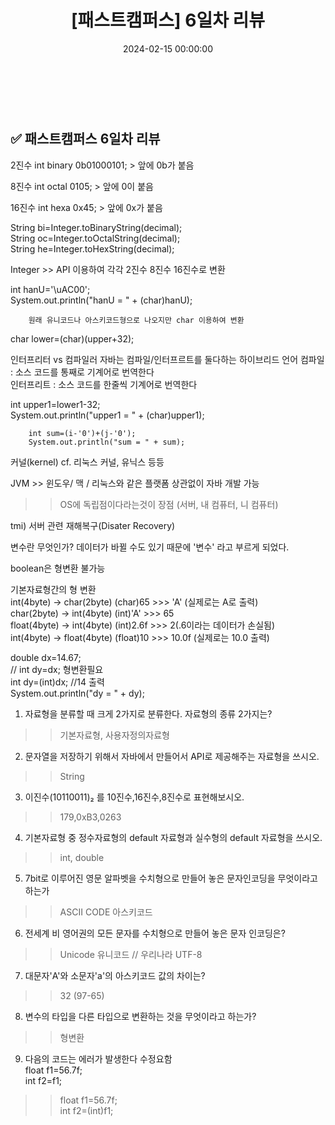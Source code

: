 ﻿---
permalink: /2024-02-15-패스트캠퍼스 백엔드 부트캠프 6일차 리뷰/
published: true
title: "[패스트캠퍼스] 6일차 리뷰"
date: 2024-02-15 00:00:00
toc: true
toc_sticky: true
toc_label: "패스트 캠퍼스"
categories:
- 패스트캠퍼스
tags:
- 패스트캠퍼스
- 백엔드 부트캠프
---

<br><br>

## ✅ 패스트캠퍼스 6일차 리뷰

 2진수 int binary 0b01000101; > 앞에 0b가 붙음

8진수 int octal 0105; > 앞에 0이 붙음

16진수 int hexa 0x45; > 앞에 0x가 붙음

String bi=Integer.toBinaryString(decimal); <br>
String oc=Integer.toOctalString(decimal); <br>
String he=Integer.toHexString(decimal); 
 
Integer >> API 이용하여 각각 2진수 8진수 16진수로 변환

int hanU='\uAC00'; <br>
        System.out.println("hanU = " + (char)hanU);
		
		원래 유니코드나 아스키코드형으로 나오지만 char 이용하여 변환
		
char lower=(char)(upper+32);

인터프리터 vs 컴파일러 자바는 컴파일/인터프르트를 둘다하는 하이브리드 언어
컴파일 : 소스 코드를 통째로 기계어로 번역한다 <br>
인터프리트 : 소스 코드를 한줄씩 기계어로 번역한다

int upper1=lower1-32; <br>
        System.out.println("upper1 = " + (char)upper1); 
		
		int sum=(i-'0')+(j-'0');
        System.out.println("sum = " + sum);
		
커널(kernel) cf. 리눅스 커널, 유닉스 등등

JVM >> 윈도우/ 맥 / 리눅스와 같은 플랫폼 상관없이 자바 개발 가능
>> OS에 독립점이다라는것이 장점 (서버, 내 컴퓨터, 니 컴퓨터)

tmi) 서버 관련 재해복구(Disater Recovery)

변수란 무엇인가?
데이터가 바뀔 수도 있기 때문에 '변수' 라고 부르게 되었다.

boolean은 형변환 불가능

기본자료형간의 형 변환 <br>
int(4byte) -> char(2byte)  (char)65 >>> 'A' (실제로는 A로 출력) <br>
char(2byte) -> int(4byte)  (int)'A'  >>> 65 <br>
float(4byte) -> int(4byte) (int)2.6f >>> 2(.6이라는 데이터가 손실됨) <br>
int(4byte)  ->  float(4byte) (float)10  >>> 10.0f (실제로는 10.0 출력) 

double dx=14.67; <br>
        // int dy=dx; 형변환필요 <br>
        int dy=(int)dx; //14 출력 <br>
        System.out.println("dy = " + dy);
		
1. 자료형을 분류할 때 크게 2가지로 분류한다. 자료형의 종류 2가지는?
>> 기본자료형, 사용자정의자료형

2. 문자열을 저장하기 위해서 자바에서 만들어서 API로 제공해주는 자료형을 쓰시오.
>> String

3. 이진수(10110011)₂ 를 10진수,16진수,8진수로 표현해보시오.
>> 179,0xB3,0263

4. 기본자료형 중 정수자료형의 default 자료형과 실수형의 default 자료형을 쓰시오.
>> int, double

5. 7bit로 이루어진 영문 알파벳을 수치형으로 만들어 놓은 문자인코딩을 무엇이라고 하는가
>> ASCII CODE 아스키코드

6. 전세계 비 영어권의 모든 문자를 수치형으로 만들어 놓은 문자 인코딩은?
>> Unicode 유니코드 // 우리나라 UTF-8

7. 대문자'A'와 소문자'a'의 아스키코드 값의 차이는?
>> 32 (97-65)

8. 변수의 타입을 다른 타입으로 변환하는 것을 무엇이라고 하는가?
>> 형변환

9. 다음의 코드는 에러가 발생한다 수정요함 <br>
   float f1=56.7f; <br>
   int f2=f1;
   
>> float f1=56.7f;<br>
   int f2=(int)f1;